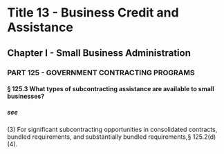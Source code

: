
# Title 13 - Business Credit and Assistance
## Chapter I - Small Business Administration
### PART 125 - GOVERNMENT CONTRACTING PROGRAMS
#### § 125.3 What types of subcontracting assistance are available to small businesses?
##### see

(3) For significant subcontracting opportunities in consolidated contracts, bundled requirements, and substantially bundled requirements,§ 125.2(d)(4).
